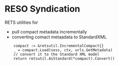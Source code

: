 RESO Syndication
======

RETS utilities for

- pull compact metadata incrementally
- converting comact metaadata to StandardXML 

```
	compact := &retsutil.IncrementalCompact{}
	_ = compact.Load(sess, ctx, urls.GetMetadata)
	// convert it to the Standard XML model
	return retsutil.AsStandard(*compact).Convert()
```

